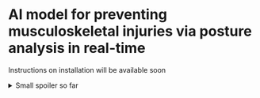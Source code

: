 # AI model for preventing musculoskeletal injuries via posture analysis in real-time

Instructions on installation will be available soon

<details> 
  <summary>Small spoiler so far</summary>
   <img width="1710" alt="Screenshot 2025-03-27 at 18 04 45" src="https://github.com/user-attachments/assets/58d1f6e3-816b-41d6-bd8c-2b2b75928d93" />
    Oh, and we got dark mode too ;) 
   <img width="1710" alt="Screenshot 2025-03-27 at 18 07 51" src="https://github.com/user-attachments/assets/98ffd26c-0a46-42f1-b72f-625b1eabedb7" />
</details>
